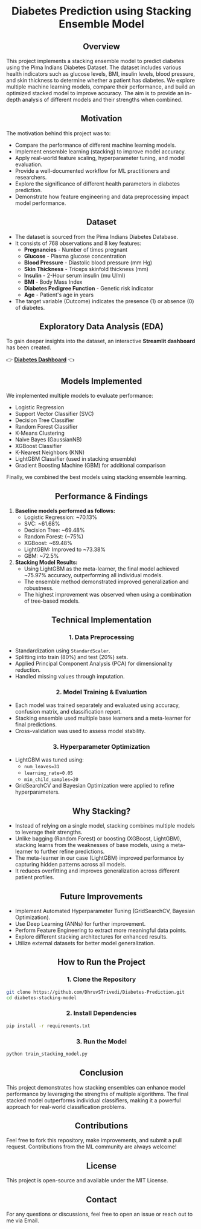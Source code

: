 # <div align="center">Diabetes Prediction using Stacking Ensemble Model</div>

## <div align="center">Overview</div>
This project implements a stacking ensemble model to predict diabetes using the Pima Indians Diabetes Dataset. The dataset includes various health indicators such as glucose levels, BMI, insulin levels, blood pressure, and skin thickness to determine whether a patient has diabetes.
We explore multiple machine learning models, compare their performance, and build an optimized stacked model to improve accuracy. The aim is to provide an in-depth analysis of different models and their strengths when combined.

## <div align="center">Motivation</div>
The motivation behind this project was to:
* Compare the performance of different machine learning models.
* Implement ensemble learning (stacking) to improve model accuracy.
* Apply real-world feature scaling, hyperparameter tuning, and model evaluation.
* Provide a well-documented workflow for ML practitioners and researchers.
* Explore the significance of different health parameters in diabetes prediction.
* Demonstrate how feature engineering and data preprocessing impact model performance.

## <div align="center">Dataset</div>
* The dataset is sourced from the Pima Indians Diabetes Database.
* It consists of 768 observations and 8 key features:
  * **Pregnancies** - Number of times pregnant
  * **Glucose** - Plasma glucose concentration
  * **Blood Pressure** - Diastolic blood pressure (mm Hg)
  * **Skin Thickness** - Triceps skinfold thickness (mm)
  * **Insulin** - 2-Hour serum insulin (mu U/ml)
  * **BMI** - Body Mass Index
  * **Diabetes Pedigree Function** - Genetic risk indicator
  * **Age** - Patient's age in years
* The target variable (Outcome) indicates the presence (1) or absence (0) of diabetes.

## <div align="center">Exploratory Data Analysis (EDA)</div>

To gain deeper insights into the dataset, an interactive **Streamlit dashboard** has been created.

👉 [**Diabetes Dashboard**](https://diabetes-dashboard-84b6cpt5nfnstq4fnk3opf.streamlit.app/?embed_options=show_toolbar,light_theme,show_colored_line,disable_scrolling,show_padding,show_footer,dark_theme) 👈



## <div align="center">Models Implemented</div>
We implemented multiple models to evaluate performance:
* Logistic Regression
* Support Vector Classifier (SVC)
* Decision Tree Classifier
* Random Forest Classifier
* K-Means Clustering
* Naive Bayes (GaussianNB)
* XGBoost Classifier
* K-Nearest Neighbors (KNN)
* LightGBM Classifier (used in stacking ensemble)
* Gradient Boosting Machine (GBM) for additional comparison

Finally, we combined the best models using stacking ensemble learning.

## <div align="center">Performance & Findings</div>
1. **Baseline models performed as follows:**
    * Logistic Regression: ~70.13%
    * SVC: ~61.68%
    * Decision Tree: ~69.48%
    * Random Forest: (~75%)
    * XGBoost: ~69.48%
    * LightGBM: Improved to ~73.38%
    * GBM: ~72.5%
2. **Stacking Model Results:**
    * Using LightGBM as the meta-learner, the final model achieved ~75.97% accuracy, outperforming all individual models.
    * The ensemble method demonstrated improved generalization and robustness.
    * The highest improvement was observed when using a combination of tree-based models.

## <div align="center">Technical Implementation</div>
### <div align="center">1. Data Preprocessing</div>
* Standardization using `StandardScaler`.
* Splitting into train (80%) and test (20%) sets.
* Applied Principal Component Analysis (PCA) for dimensionality reduction.
* Handled missing values through imputation.

### <div align="center">2. Model Training & Evaluation</div>
* Each model was trained separately and evaluated using accuracy, confusion matrix, and classification report.
* Stacking ensemble used multiple base learners and a meta-learner for final predictions.
* Cross-validation was used to assess model stability.

### <div align="center">3. Hyperparameter Optimization</div>
* LightGBM was tuned using:
    * `num_leaves=31`
    * `learning_rate=0.05`
    * `min_child_samples=20`
* GridSearchCV and Bayesian Optimization were applied to refine hyperparameters.

## <div align="center">Why Stacking?</div>
* Instead of relying on a single model, stacking combines multiple models to leverage their strengths.
* Unlike bagging (Random Forest) or boosting (XGBoost, LightGBM), stacking learns from the weaknesses of base models, using a meta-learner to further refine predictions.
* The meta-learner in our case (LightGBM) improved performance by capturing hidden patterns across all models.
* It reduces overfitting and improves generalization across different patient profiles.

## <div align="center">Future Improvements</div>
* Implement Automated Hyperparameter Tuning (GridSearchCV, Bayesian Optimization).
* Use Deep Learning (ANNs) for further improvement.
* Perform Feature Engineering to extract more meaningful data points.
* Explore different stacking architectures for enhanced results.
* Utilize external datasets for better model generalization.

## <div align="center">How to Run the Project</div>
### <div align="center">1. Clone the Repository</div>
```bash
git clone https://github.com/DhruvSTrivedi/Diabetes-Prediction.git
cd diabetes-stacking-model
```

### <div align="center">2. Install Dependencies</div>
```bash
pip install -r requirements.txt
```

### <div align="center">3. Run the Model</div>
```bash
python train_stacking_model.py
```

## <div align="center">Conclusion</div>
This project demonstrates how stacking ensembles can enhance model performance by leveraging the strengths of multiple algorithms. The final stacked model outperforms individual classifiers, making it a powerful approach for real-world classification problems.

## <div align="center">Contributions</div>
Feel free to fork this repository, make improvements, and submit a pull request. Contributions from the ML community are always welcome!

## <div align="center">License</div>
This project is open-source and available under the MIT License.

## <div align="center">Contact</div>
For any questions or discussions, feel free to open an issue or reach out to me via Email.

